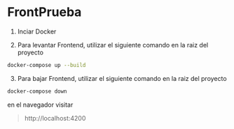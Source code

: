 # FrontPrueba

1. Inciar Docker

2. Para levantar Frontend, utilizar el siguiente comando en la raiz del proyecto

``` bash
docker-compose up --build
```

3. Para bajar Frontend, utilizar el siguiente comando en la raiz del proyecto

``` bash
docker-compose down
```
en el navegador visitar

>http://localhost:4200
